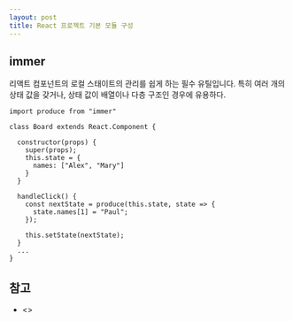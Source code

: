 ```yaml
---
layout: post
title: React 프로젝트 기본 모듈 구성
---
```



immer
---
리액트 컴포넌트의 로컬 스태이트의 관리를 쉽게 하는 필수 유틸입니다.
특히 여러 개의 상태 값을 갖거나, 상태 값이 배열이나 다층 구조인 경우에 유용하다.


```
import produce from "immer"

class Board extends React.Component {

  constructor(props) {
    super(props);
    this.state = {
      names: ["Alex", "Mary"]
    }
  }

  handleClick() {
    const nextState = produce(this.state, state => {
      state.names[1] = "Paul";
    });

    this.setState(nextState);
  }
  ...
}
```


참고
---
* <>